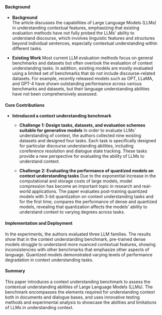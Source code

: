 #### Background
- **Background**       
The article discusses the capabilities of Large Language Models (LLMs) in understanding contextual features, emphasizing that existing evaluation methods have not fully probed the LLMs' ability to understand discourse, which involves linguistic features and structures beyond individual sentences, especially contextual understanding within different tasks.

- **Existing Work**
Most current LLM evaluation methods focus on general benchmarks and datasets but often overlook the evaluation of context understanding tasks. In addition, existing models are mostly evaluated using a limited set of benchmarks that do not include discourse-related datasets. For example, recently released models such as OPT, LLaMA, and GPT-4 have shown outstanding performance across various benchmarks and datasets, but their language understanding abilities have not been comprehensively assessed.

#### Core Contributions
- **Introduced a context understanding benchmark**
    - **Challenge 1: Design tasks, datasets, and evaluation schemes suitable for generative models**
        In order to evaluate LLMs' understanding of context, the authors collected nine existing datasets and designed four tasks. Each task is specifically designed for particular discourse understanding abilities, including coreference resolution and dialogue state tracking. These tasks provide a new perspective for evaluating the ability of LLMs to understand context.

    - **Challenge 2: Evaluating the performance of quantized models on context understanding tasks**
        Due to the exponential increase in the computational and storage costs of large models, model compression has become an important topic in research and real-world applications. The paper evaluates post-training quantized models with 3-bit quantization on context understanding tasks and for the first time, compares the performance of dense and quantized models, revealing that quantization affects the models' ability to understand context to varying degrees across tasks.

#### Implementation and Deployment
In the experiments, the authors evaluated three LLM families. The results show that in the context understanding benchmark, pre-trained dense models struggle to understand more nuanced contextual features, showing inconsistencies with other benchmarks that emphasize other aspects of language. Quantized models demonstrated varying levels of performance degradation in context understanding tasks.

#### Summary
This paper introduces a context understanding benchmark to assess the contextual understanding abilities of Large Language Models (LLMs). The benchmark encompasses the elements required for understanding context both in documents and dialogue bases, and uses innovative testing methods and experimental analysis to showcase the abilities and limitations of LLMs in understanding context.